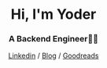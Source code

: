 <h1 align="center">Hi, I'm Yoder</h1>
<h3 align="center">A Backend Engineer👨‍💻</h3>
<div align="center">
  <a href="https://www.linkedin.com/in/wuyoder/">Linkedin</a>
  <span> / </span>
<!--   <a href="https://ithelp.ithome.com.tw/users/20152944">ITHome</a> -->
<!--   <span> / </span> -->
<!--   <a href="https://www.facebook.com/Wuyoder/">Facebook</a> -->
<!--   <span> / </span> -->
  <a href="https://yodering.net">Blog</a>
  <span> / </span>
<!--   <a href="https://podcasts.apple.com/tw/podcast/minorparty/id1711581041">Podcast</a> -->
<!--   <span> / </span> -->
<!--   <a href="https://www.instagram.com/namnuswu/">Instagram</a> -->
<!--   <span> / </span> -->
  <a href="https://www.goodreads.com/user/show/169084592-yoder">Goodreads</a>
</div>
  <!-- <img src="https://github-readme-stats.vercel.app/api/top-langs?username=wuyoder&layout=compact"/> -->
